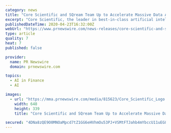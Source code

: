 ```yaml
---
category: news
title: "Core Scientific and SQream Team Up to Accelerate Massive Data Analytics on GPU Cloud for Data Scientists"
excerpt: "Core Scientific, the leader in best-in-class artificial intelligence and blockchain cloud infrastructure and software solutions, and SQream,"
publishedDateTime: 2020-04-23T16:32:00Z
webUrl: "https://www.prnewswire.com/news-releases/core-scientific-and-sqream-team-up-to-accelerate-massive-data-analytics-on-gpu-cloud-for-data-scientists-301046296.html"
type: article
quality: 7
heat: 7
published: false

provider:
  name: PR Newswire
  domain: prnewswire.com

topics:
  - AI in Finance
  - AI

images:
  - url: "https://mma.prnewswire.com/media/815623/Core_Scientific_Logo.jpg?p=facebook"
    width: 648
    height: 339
    title: "Core Scientific and SQream Team Up to Accelerate Massive Data Analytics on GPU Cloud for Data Scientists"

secured: "4DNa8zQE9O0MNOaMpcd7tZ1GG6eHVhmOu53PJ+VSMtFTJahb4mYbccU11uEG86GSvvpL5AcwLcB9OBwb1WtCu7tP+K3w+f+TQSW8c5mMCZ5WFtz6IkU6gIAg8TddtOjtCk9wV13mPcqQkpUCeiAWMCfnWiULPt9TFeVSoe+Ls2rSHCF06Q0XMpwuVWrnfLxISGb30H9uI/Z3CORrYyQ0JEdNjYQLae3fi5ttIadoPujzSF1vis9RAz0/OJQ+0vePwGfC6gt8nCzascOb9LuoTt+qahcgZHMjNwPTVf9Coj/oy9UoXKUDy5JjqFORni6Y;i7sS2DcZmU+bwMrDVXLFBQ=="
---
```


